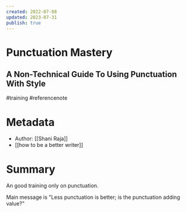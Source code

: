 ```yaml
---
created: 2022-07-08
updated: 2023-07-31
publish: true
---
```

# Punctuation Mastery
## A Non-Technical Guide To Using Punctuation With Style

#training #referencenote

# Metadata 
- Author: [[Shani Raja]]
- [[how to be a better writer]]

# Summary
An good training only on punctuation.

Main message is "Less punctuation is better; is the punctuation adding value?"